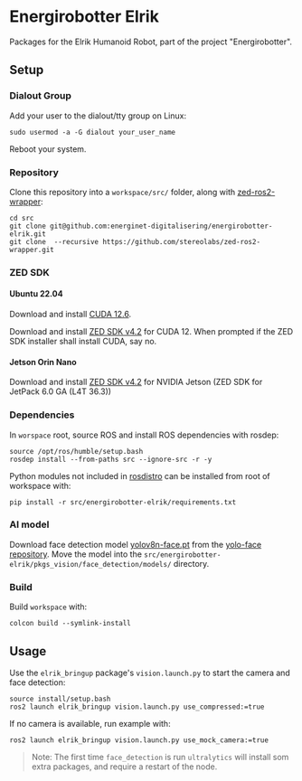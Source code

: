 # Energirobotter Elrik

Packages for the Elrik Humanoid Robot, part of the project "Energirobotter". 

## Setup

### Dialout Group

Add your user to the dialout/tty group on Linux:
```
sudo usermod -a -G dialout your_user_name
```

Reboot your system.

### Repository

Clone this repository into a `workspace/src/` folder, along with [zed-ros2-wrapper](https://github.com/stereolabs/zed-ros2-wrapper):

```
cd src
git clone git@github.com:energinet-digitalisering/energirobotter-elrik.git
git clone  --recursive https://github.com/stereolabs/zed-ros2-wrapper.git
```

### ZED SDK

#### Ubuntu 22.04
Download and install [CUDA 12.6](https://developer.nvidia.com/cuda-downloads).

Download and install [ZED SDK v4.2](https://www.stereolabs.com/en-dk/developers/release) for CUDA 12. When prompted if the ZED SDK installer shall install CUDA, say no. 

#### Jetson Orin Nano
Download and install [ZED SDK v4.2](https://www.stereolabs.com/en-dk/developers/release) for NVIDIA Jetson (ZED SDK for JetPack 6.0 GA (L4T 36.3)) 


### Dependencies

In `worspace` root, source ROS and install ROS dependencies with rosdep:
```
source /opt/ros/humble/setup.bash
rosdep install --from-paths src --ignore-src -r -y
```

Python modules not included in [rosdistro](https://github.com/ros/rosdistro/blob/master/rosdep/python.yaml) can be installed from root of workspace with:
```
pip install -r src/energirobotter-elrik/requirements.txt
```

### AI model
Download face detection model [yolov8n-face.pt](https://github.com/akanametov/yolov8-face/releases/download/v0.0.0/yolov8n-face.pt) from the [yolo-face repository](https://github.com/akanametov/yolo-face/tree/v0.0.0). Move the model into the `src/energirobotter-elrik/pkgs_vision/face_detection/models/` directory.


### Build

Build `workspace` with:
```
colcon build --symlink-install
```

## Usage

Use the `elrik_bringup` package's `vision.launch.py` to start the camera and face detection:

```
source install/setup.bash
ros2 launch elrik_bringup vision.launch.py use_compressed:=true
```

If no camera is available, run example with:
```
ros2 launch elrik_bringup vision.launch.py use_mock_camera:=true
```

> Note: The first time `face_detection` is run `ultralytics` will install som extra packages, and require a restart of the node.

